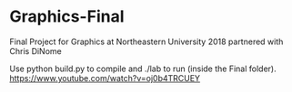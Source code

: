 # Graphics-Final
Final Project for Graphics at Northeastern University 2018 partnered with Chris DiNome

Use python build.py to compile and ./lab to run (inside the Final folder). 
https://www.youtube.com/watch?v=oj0b4TRCUEY
